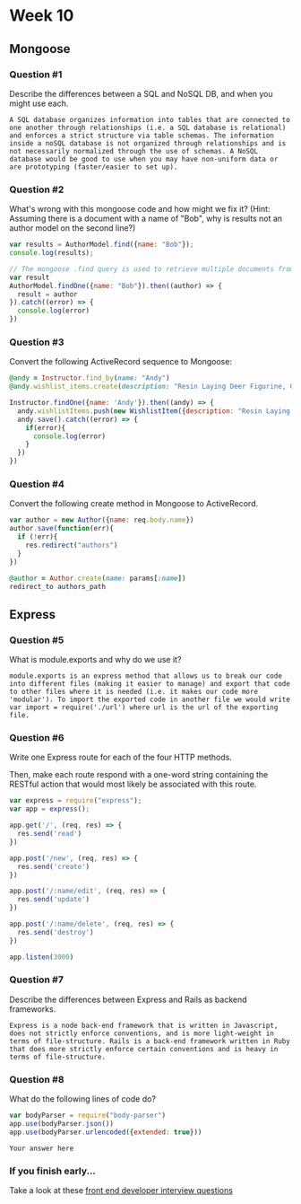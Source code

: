 # Week 10

## Mongoose

### Question #1

Describe the differences between a SQL and NoSQL DB, and when you might use each.

```text
A SQL database organizes information into tables that are connected to one another through relationships (i.e. a SQL database is relational) and enforces a strict structure via table schemas. The information inside a noSQL database is not organized through relationships and is not necessarily normalized through the use of schemas. A NoSQL database would be good to use when you may have non-uniform data or are prototyping (faster/easier to set up).

```

### Question #2

What's wrong with this mongoose code and how might we fix it?
(Hint: Assuming there is a document with a name of "Bob", why is results not an author model on the second line?)

```js
var results = AuthorModel.find({name: "Bob"});
console.log(results);
```

```js
// The mongoose .find query is used to retrieve multiple documents from a database based on a given condition. The above code would return an array of author models (although there may only be one result in that array). Additionally, 'results' in the above example is currently storing only the query, not the output of the query (for which a callback or promise would be necessary). The correct code for retrieving a single document and storing it to a variable is:
var result
AuthorModel.findOne({name: "Bob"}).then((author) => {
  result = author
}).catch((error) => {
  console.log(error)
})
```

### Question #3

Convert the following ActiveRecord sequence to Mongoose:

```rb
@andy = Instructor.find_by(name: "Andy")
@andy.wishlist_items.create(description: "Resin Laying Deer Figurine, Gold")
```

```js
Instructor.findOne({name: 'Andy'}).then((andy) => {
  andy.wishlistItems.push(new WishlistItem({description: "Resin Laying Deer Figurine, Gold"}))
  andy.save().catch((error) => {
    if(error){
      console.log(error)
    }
  })
})

```

### Question #4

Convert the following create method in Mongoose to ActiveRecord.

```js
var author = new Author({name: req.body.name})
author.save(function(err){
  if (!err){
    res.redirect("authors")
  }
})
```

```rb
@author = Author.create(name: params[:name])
redirect_to authors_path
```
## Express

### Question #5

What is module.exports and why do we use it?

```text
module.exports is an express method that allows us to break our code into different files (making it easier to manage) and export that code to other files where it is needed (i.e. it makes our code more 'modular'). To import the exported code in another file we would write var import = require('./url') where url is the url of the exporting file.
```

### Question #6

Write one Express route for each of the four HTTP methods.

Then, make each route respond with a one-word string containing the RESTful action that would most likely be associated with this route.

```js
var express = require("express");
var app = express();

app.get('/', (req, res) => {
  res.send('read')
})

app.post('/new', (req, res) => {
  res.send('create')
})

app.post('/:name/edit', (req, res) => {
  res.send('update')
})

app.post('/:name/delete', (req, res) => {
  res.send('destroy')
})

app.listen(3000)

```

### Question #7

Describe the differences between Express and Rails as backend frameworks.

```text
Express is a node back-end framework that is written in Javascript, does not strictly enforce conventions, and is more light-weight in terms of file-structure. Rails is a back-end framework written in Ruby that does more strictly enforce certain conventions and is heavy in terms of file-structure. 
```

### Question #8

What do the following lines of code do?

```js
var bodyParser = require("body-parser")
app.use(bodyParser.json())
app.use(bodyParser.urlencoded({extended: true}))
```

```text
Your answer here
```

### If you finish early...

Take a look at these [front end developer interview questions](https://github.com/h5bp/Front-end-Developer-Interview-Questions/blob/master/README.md)
